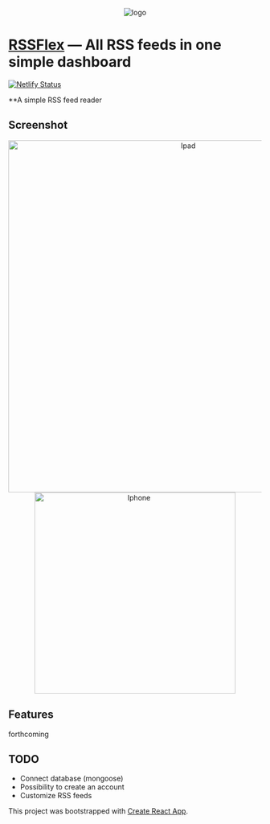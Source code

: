 <p align="center">
<img src="https://image.noelshack.com/fichiers/2019/18/2/1556645015-logo-readme.jpg" alt="logo" title="logo" />
</p>

# [RSSFlex](https://rssflex.netlify.com) — All RSS feeds in one simple dashboard

[![Netlify Status](https://api.netlify.com/api/v1/badges/edfb2794-7483-445a-8454-0509efc7d580/deploy-status)](https://app.netlify.com/sites/rssflex/deploys)

**A simple RSS feed reader

## Screenshot
<p align="center">
<img src="https://image.noelshack.com/fichiers/2019/18/2/1556645827-ipad.jpg" alt="Ipad" width="700" />
<img src="https://image.noelshack.com/fichiers/2019/18/2/1556645736-iphone.jpg" alt="Iphone" width="400"/>
</p>

## Features
forthcoming

## TODO
- Connect database (mongoose)
- Possibility to create an account
- Customize RSS feeds

This project was bootstrapped with [Create React App](https://github.com/facebook/create-react-app).